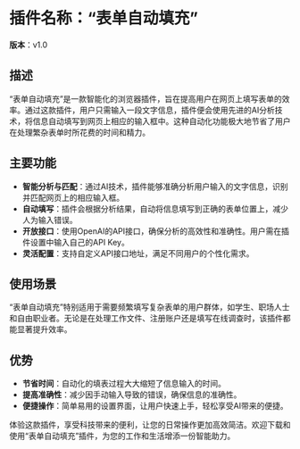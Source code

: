 # 插件名称：“表单自动填充”

**版本**：v1.0

## 描述

“表单自动填充”是一款智能化的浏览器插件，旨在提高用户在网页上填写表单的效率。通过这款插件，用户只需输入一段文字信息，插件便会使用先进的AI分析技术，将信息自动填写到网页上相应的输入框中。这种自动化功能极大地节省了用户在处理繁杂表单时所花费的时间和精力。

## 主要功能

- **智能分析与匹配**：通过AI技术，插件能够准确分析用户输入的文字信息，识别并匹配网页上的相应输入框。
- **自动填写**：插件会根据分析结果，自动将信息填写到正确的表单位置上，减少人为输入错误。
- **开放接口**：使用OpenAI的API接口，确保分析的高效性和准确性。用户需在插件设置中输入自己的API Key。
- **灵活配置**：支持自定义API接口地址，满足不同用户的个性化需求。

## 使用场景

“表单自动填充”特别适用于需要频繁填写复杂表单的用户群体，如学生、职场人士和自由职业者。无论是在处理工作文件、注册账户还是填写在线调查时，该插件都能显著提升效率。

## 优势

- **节省时间**：自动化的填表过程大大缩短了信息输入的时间。
- **提高准确性**：减少因手动输入导致的错误，确保信息的准确性。
- **便捷操作**：简单易用的设置界面，让用户快速上手，轻松享受AI带来的便捷。

体验这款插件，享受科技带来的便利，让您的日常操作更加高效简洁。欢迎下载和使用“表单自动填充”插件，为您的工作和生活增添一份智能助力。
